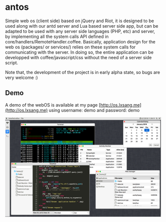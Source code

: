 # antos
Simple web os (client side) based on jQuery and Riot, it is designed to be used along with our antd server and Lua based server side app, but can be adapted to be used with any server side languages (PHP, etc) and server, by implementing all the system calls API defined in core/handlers/RemoteHandler.coffee. Basically, application design for the web os (packages/ or services/) relies on these system calls for communicating with the server. In doing so, the entire application can be developped with coffee/javascript/css without the need of a server side script.

Note that, the development of the project is in early alpha state, so bugs are very welcome :)

## Demo
A demo of the webOS is available at my page  [http://os.lxsang.me](http://os.lxsang.me) using username: demo and password: demo

![Screenshot](screenshot.png "Screenshot")
 

